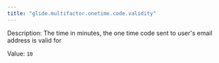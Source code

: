 ```yaml
---
title: "glide.multifactor.onetime.code.validity"
---
```


Description: The time in minutes, the one time code sent to user's
			email address is valid for

Value: `10`